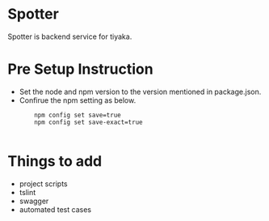 # Spotter
Spotter is backend service for tiyaka.

# Pre Setup Instruction
<ul>
  <li>Set the node and npm version to the version mentioned in package.json.</li>
  <li> Confirue the npm setting as below. </li>
  <code>
    npm config set save=true
    npm config set save-exact=true
  </code>
</ul>

# Things to add
<ul>
  <li>project scripts</li>
  <li>tslint</li>
  <li>swagger</li>
  <li>automated test cases</li>
</ul>